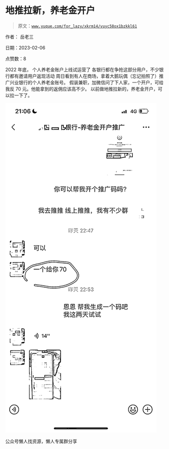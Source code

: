 # 地推拉新，养老金开户

> 原文：[`www.yuque.com/for_lazy/xkrm14/vuyc58ox1bzkkl61`](https://www.yuque.com/for_lazy/xkrm14/vuyc58ox1bzkkl61)



作者： 岳老三



日期：2023-02-06



点赞数：8



2022 年底， 个人养老金账户上线试运营了 各银行都在争抢这部分用户，不少银行都有邀请用户返现活动 周日看到有人在商场，拿着大鹅玩偶（忘记拍照了）推广兴业银行的个人养老金账号。 假装兼职，加微信问了下人家，一个开户，可给我反 70 元。他能拿到的返佣应该高不少。 以前做地推拉新的，养老金开户，可以拉一下了。



![](img/dd86b7fd71a7f14a260fe8f2a44cbc2a.png)  

公众号懒人找资源，懒人专属群分享

</ne-p>